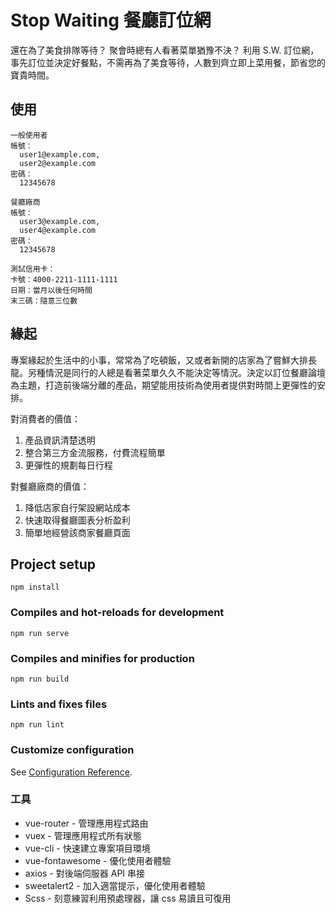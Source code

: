 # Stop Waiting 餐廳訂位網

還在為了美食排隊等待？ 聚會時總有人看著菜單猶豫不決？ 利用 S.W. 訂位網，事先訂位並決定好餐點，不需再為了美食等待，人數到齊立即上菜用餐，節省您的寶貴時間。

## 使用
```
一般使用者
帳號：
  user1@example.com,
  user2@example.com
密碼：
  12345678
```
```
餐廳廠商
帳號：
  user3@example.com,
  user4@example.com
密碼：
  12345678
```
```
測試信用卡：
卡號：4000-2211-1111-1111
日期：當月以後任何時間
末三碼：隨意三位數
```
## 緣起
專案緣起於生活中的小事，常常為了吃頓飯，又或者新開的店家為了嘗鮮大排長龍。另種情況是同行的人總是看著菜單久久不能決定等情況。決定以訂位餐廳論壇為主題，打造前後端分離的產品，期望能用技術為使用者提供對時間上更彈性的安排。

對消費者的價值：
  1. 產品資訊清楚透明
  2. 整合第三方金流服務，付費流程簡單
  3. 更彈性的規劃每日行程

對餐廳廠商的價值：
  1. 降低店家自行架設網站成本
  2. 快速取得餐廳圖表分析盈利
  3. 簡單地經營該商家餐廳頁面
## Project setup
```
npm install
```

### Compiles and hot-reloads for development
```
npm run serve
```

### Compiles and minifies for production
```
npm run build
```

### Lints and fixes files
```
npm run lint
```

### Customize configuration
See [Configuration Reference](https://cli.vuejs.org/config/).

### 工具
- vue-router - 管理應用程式路由
- vuex - 管理應用程式所有狀態
- vue-cli - 快速建立專案項目環境
- vue-fontawesome - 優化使用者體驗
- axios - 對後端伺服器 API 串接
- sweetalert2 - 加入適當提示，優化使用者體驗
- Scss - 刻意練習利用預處理器，讓 css 易讀且可復用
